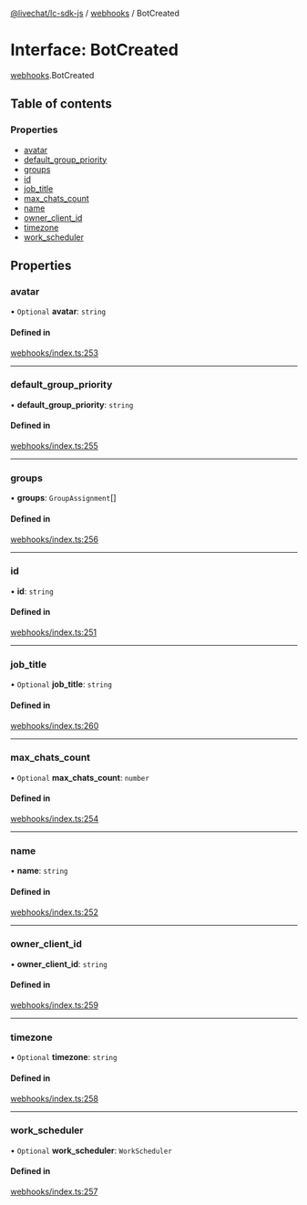 [@livechat/lc-sdk-js](../README.md) / [webhooks](../modules/webhooks.md) / BotCreated

# Interface: BotCreated

[webhooks](../modules/webhooks.md).BotCreated

## Table of contents

### Properties

- [avatar](webhooks.BotCreated.md#avatar)
- [default\_group\_priority](webhooks.BotCreated.md#default_group_priority)
- [groups](webhooks.BotCreated.md#groups)
- [id](webhooks.BotCreated.md#id)
- [job\_title](webhooks.BotCreated.md#job_title)
- [max\_chats\_count](webhooks.BotCreated.md#max_chats_count)
- [name](webhooks.BotCreated.md#name)
- [owner\_client\_id](webhooks.BotCreated.md#owner_client_id)
- [timezone](webhooks.BotCreated.md#timezone)
- [work\_scheduler](webhooks.BotCreated.md#work_scheduler)

## Properties

### avatar

• `Optional` **avatar**: `string`

#### Defined in

[webhooks/index.ts:253](https://github.com/livechat/lc-sdk-js/blob/a3fdde0/src/webhooks/index.ts#L253)

___

### default\_group\_priority

• **default\_group\_priority**: `string`

#### Defined in

[webhooks/index.ts:255](https://github.com/livechat/lc-sdk-js/blob/a3fdde0/src/webhooks/index.ts#L255)

___

### groups

• **groups**: `GroupAssignment`[]

#### Defined in

[webhooks/index.ts:256](https://github.com/livechat/lc-sdk-js/blob/a3fdde0/src/webhooks/index.ts#L256)

___

### id

• **id**: `string`

#### Defined in

[webhooks/index.ts:251](https://github.com/livechat/lc-sdk-js/blob/a3fdde0/src/webhooks/index.ts#L251)

___

### job\_title

• `Optional` **job\_title**: `string`

#### Defined in

[webhooks/index.ts:260](https://github.com/livechat/lc-sdk-js/blob/a3fdde0/src/webhooks/index.ts#L260)

___

### max\_chats\_count

• `Optional` **max\_chats\_count**: `number`

#### Defined in

[webhooks/index.ts:254](https://github.com/livechat/lc-sdk-js/blob/a3fdde0/src/webhooks/index.ts#L254)

___

### name

• **name**: `string`

#### Defined in

[webhooks/index.ts:252](https://github.com/livechat/lc-sdk-js/blob/a3fdde0/src/webhooks/index.ts#L252)

___

### owner\_client\_id

• **owner\_client\_id**: `string`

#### Defined in

[webhooks/index.ts:259](https://github.com/livechat/lc-sdk-js/blob/a3fdde0/src/webhooks/index.ts#L259)

___

### timezone

• `Optional` **timezone**: `string`

#### Defined in

[webhooks/index.ts:258](https://github.com/livechat/lc-sdk-js/blob/a3fdde0/src/webhooks/index.ts#L258)

___

### work\_scheduler

• `Optional` **work\_scheduler**: `WorkScheduler`

#### Defined in

[webhooks/index.ts:257](https://github.com/livechat/lc-sdk-js/blob/a3fdde0/src/webhooks/index.ts#L257)
